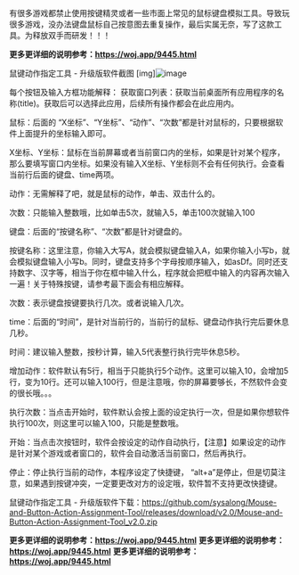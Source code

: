 有很多游戏都禁止使用按键精灵或者一些市面上常见的鼠标键盘模拟工具。导致玩很多游戏，没办法键盘鼠标自己按意图去重复操作，最后实属无奈，写了这款工具。为释放双手而研发！！！

**更多更详细的说明参考：https://woj.app/9445.html**

鼠键动作指定工具 - 升级版软件截图
[img]![image](https://github.com/user-attachments/assets/b334f14b-e248-49c8-8212-f3320c0a3d62)


每个按钮及输入方框功能解释：
获取窗口列表：获取当前桌面所有应用程序的名称(title)。获取后可以选择此应用，后续所有操作都会在此应用内。

 

鼠标：后面的 “X坐标”、“Y坐标”、“动作”、“次数”都是针对鼠标的，只要根据软件上面提升的坐标输入即可。

X坐标、Y坐标：鼠标在当前屏幕或者当前窗口内的坐标，如果是针对某个程序，那么要填写窗口内坐标。如果没有输入X坐标、Y坐标则不会有任何执行。会查看当前行后面的键盘、time两项。

动作：无需解释了吧，就是鼠标的动作，单击、双击什么的。

次数：只能输入整数哦，比如单击5次，就输入5，单击100次就输入100

 

键盘：后面的“按键名称”、“次数”都是针对键盘的。

按键名称：这里注意，你输入大写A，就会模拟键盘输入A，如果你输入小写b，就会模拟键盘输入小写b。同时，键盘支持多个字母按顺序输入，如asDf。同时还支持数字、汉字等，相当于你在框中输入什么，程序就会把框中输入的内容再次输入一遍！关于特殊按键，请参考最下面会有相应解释。

次数：表示键盘按键要执行几次。或者说输入几次。

 

time：后面的“时间”，是针对当前行的，当前行的鼠标、键盘动作执行完后要休息几秒。

时间：建议输入整数，按秒计算，输入5代表整行执行完毕休息5秒。

 

增加动作：软件默认有5行，相当于只能执行5个动作。这里可以输入10，会增加5行，变为10行。还可以输入100行，但是注意哦，你的屏幕要够长，不然软件会变的很长哦。。。

 

执行次数：当点击开始时，软件默认会按上面的设定执行一次，但是如果你想软件执行100次，则这里可以输入100，只能是整数哦。

 

开始：当点击次按钮时，软件会按设定的动作自动执行，【注意】如果设定的动作是针对某个游戏或者窗口的，软件会自动激活当前窗口，然后再执行。

停止：停止执行当前的动作，本程序设定了快捷键， “alt+a”是停止，但是切莫注意，如果遇到按键冲突，一定要更改对方的设定哦，软件暂不支持更改快捷键。

 

鼠键动作指定工具 - 升级版软件下载：https://github.com/sysalong/Mouse-and-Button-Action-Assignment-Tool/releases/download/v2.0/Mouse-and-Button-Action-Assignment-Tool_v2.0.zip

**更多更详细的说明参考：https://woj.app/9445.html**
**更多更详细的说明参考：https://woj.app/9445.html**
**更多更详细的说明参考：https://woj.app/9445.html**
